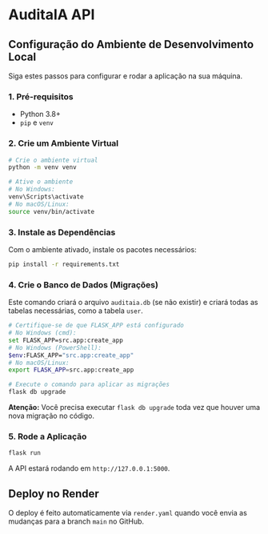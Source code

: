 # AuditaIA API

## Configuração do Ambiente de Desenvolvimento Local

Siga estes passos para configurar e rodar a aplicação na sua máquina.

### 1. Pré-requisitos
- Python 3.8+
- `pip` e `venv`

### 2. Crie um Ambiente Virtual
```bash
# Crie o ambiente virtual
python -m venv venv

# Ative o ambiente
# No Windows:
venv\Scripts\activate
# No macOS/Linux:
source venv/bin/activate
```

### 3. Instale as Dependências
Com o ambiente ativado, instale os pacotes necessários:
```bash
pip install -r requirements.txt
```

### 4. Crie o Banco de Dados (Migrações)
Este comando criará o arquivo `auditaia.db` (se não existir) e criará todas as tabelas necessárias, como a tabela `user`.
```bash
# Certifique-se de que FLASK_APP está configurado
# No Windows (cmd):
set FLASK_APP=src.app:create_app
# No Windows (PowerShell):
$env:FLASK_APP="src.app:create_app"
# No macOS/Linux:
export FLASK_APP=src.app:create_app

# Execute o comando para aplicar as migrações
flask db upgrade
```
**Atenção:** Você precisa executar `flask db upgrade` toda vez que houver uma nova migração no código.

### 5. Rode a Aplicação
```bash
flask run
```
A API estará rodando em `http://127.0.0.1:5000`.

## Deploy no Render
O deploy é feito automaticamente via `render.yaml` quando você envia as mudanças para a branch `main` no GitHub.
